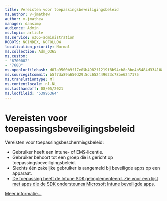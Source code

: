 ```yaml
---
title: Vereisten voor toepassingsbeveiligingsbeleid
ms.author: v-jmathew
author: v-jmathew
manager: dansimp
audience: Admin
ms.topic: article
ms.service: o365-administration
ROBOTS: NOINDEX, NOFOLLOW
localization_priority: Normal
ms.collection: Adm_O365
ms.custom:
- "6700002"
- "7680"
ms.openlocfilehash: d07a9500b9f17e05b4982f1219f8b94cb8c8be4b5484d334108c9131b42b5659
ms.sourcegitcommit: b5f7da89a650d2915dc652449623c78be6247175
ms.translationtype: MT
ms.contentlocale: nl-NL
ms.lasthandoff: 08/05/2021
ms.locfileid: "53995364"
---
```

# <a name="application-protection-policy-requirements"></a>Vereisten voor toepassingsbeveiligingsbeleid

Vereisten voor toepassingsbeschermingsbeleid:

- Gebruiker heeft een Intune- of EMS-licentie.
- Gebruiker behoort tot een groep die is gericht op toepassingsbeveiligingsbeleid.
- Slechts één zakelijke gebruiker is aangemeld bij beveiligde apps op een apparaat.
- [De toepassing heeft de Intune SDK geïmplementeerd. Zie voor een lijst met apps die de SDK ondersteunen Microsoft Intune beveiligde apps.](https://docs.microsoft.com/mem/intune/apps/apps-supported-intune-apps)

[Meer informatie...](https://docs.microsoft.com/mem/intune/apps/app-protection-policy)
